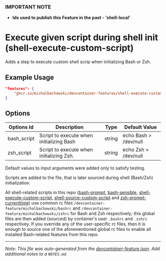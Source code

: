 ### **IMPORTANT NOTE**
- **Ids used to publish this Feature in the past - 'shell-local'**

# Execute given script during shell init (shell-execute-custom-script)

Adds a step to execute custom shell scrip when initializing Bash or Zsh.

## Example Usage

```json
"features": {
    "ghcr.io/michalbachowski/devcontainer-features/shell-execute-custom-script:0": {}
}
```

## Options

| Options Id | Description | Type | Default Value |
|-----|-----|-----|-----|
| bash_script | Script to execute when initializing Bash | string | echo Bash > /dev/null |
| zsh_script | Script to execute when initializing Zsh. | string | echo Zsh > /dev/null |

Default values to input arguments were added only to satisfy testing.

Scripts are added to the file, that is later sourced during shell (Bash/Zsh) initialization.

All shell-related scripts in this repo ([bash-prompt](../bash-prompt/), [bash-sensible](../bash-sensible/), [shell-execute-custom-script](../shell-execute-custom-script/), [shell-source-custom-script](../shell-source-custom-script/) and [zsh-prompt-currenttime](../zsh-prompt-currenttime/)) use common rc files `/devcontainer-feature/michalbachowski/bashrc` and `/devcontainer-feature/michalbachowski/zshrc` for Bash and Zsh respectively; this global files are then added (sourced) by container's user `.bashrc` and `.zshrc` respectivey.
If you override any of the user-specific rc files, then it is enough to source one of the aforementioned global rc files to enable all installed Bash-related features from this repo.

---

_Note: This file was auto-generated from the [devcontainer-feature.json](https://github.com/michalbachowski/devcontainer-features/blob/main/src/shell-execute-custom-script/devcontainer-feature.json).  Add additional notes to a `NOTES.md`._
